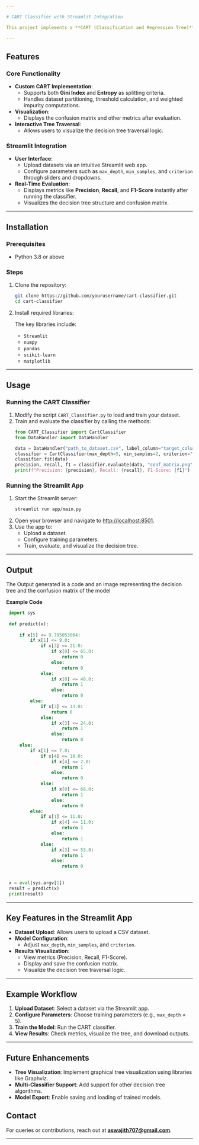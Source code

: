 ```yaml
---

# CART Classifier with Streamlit Integration

This project implements a **CART (Classification and Regression Tree)** Classifier in Python, designed to handle classification tasks. It provides a robust framework for training, testing, and evaluating decision trees using **gini** or **entropy** criteria. A **Streamlit** web interface is integrated to provide a user-friendly platform for interacting with the classifier.

---
```


## Features

### Core Functionality
- **Custom CART Implementation**:
  - Supports both **Gini Index** and **Entropy** as splitting criteria.
  - Handles dataset partitioning, threshold calculation, and weighted impurity computations.
- **Visualization**:
  - Displays the confusion matrix and other metrics after evaluation.
- **Interactive Tree Traversal**:
  - Allows users to visualize the decision tree traversal logic.

### Streamlit Integration
- **User Interface**:
  - Upload datasets via an intuitive Streamlit web app.
  - Configure parameters such as `max_depth`, `min_samples`, and `criterion` through sliders and dropdowns.
- **Real-Time Evaluation**:
  - Displays metrics like **Precision**, **Recall**, and **F1-Score** instantly after running the classifier.
  - Visualizes the decision tree structure and confusion matrix.

---

## Installation

### Prerequisites
- Python 3.8 or above

### Steps
1. Clone the repository:
   ```bash
   git clone https://github.com/yourusername/cart-classifier.git
   cd cart-classifier
   ```

2. Install required libraries:

   The key libraries include:
   - `Streamlit`
   - `numpy`
   - `pandas`
   - `scikit-learn`
   - `matplotlib`

---

## Usage

### Running the CART Classifier
1. Modify the script `CART_Classifier.py` to load and train your dataset.
2. Train and evaluate the classifier by calling the methods:
   ```python
   from CART_Classifier import CartClassifier
   from DataHandler import DataHandler

   data = DataHandler("path_to_dataset.csv", label_column="target_column")
   classifier = CartClassifier(max_depth=5, min_samples=2, criterion="gini")
   classifier.fit(data)
   precision, recall, f1 = classifier.evaluate(data, "conf_matrix.png")
   print(f"Precision: {precision}, Recall: {recall}, F1-Score: {f1}")
   ```

### Running the Streamlit App
1. Start the Streamlit server:
   ```bash
   streamlit run app/main.py
   ```
2. Open your browser and navigate to [http://localhost:8501](http://localhost:8501).
3. Use the app to:
   - Upload a dataset.
   - Configure training parameters.
   - Train, evaluate, and visualize the decision tree.

---

## Output

The Output generated is a code and an image representing the decision tree and the confusion matrix of the model

**Example Code**

 ```python
  import sys
  
  def predict(x):
  
      if x[5] <= 9.795053004:
          if x[1] <= 9.0:
              if x[3] <= 21.0:
                  if x[0] <= 65.0:
                      return 0
                  else:
                      return 0
              else:
                  if x[0] <= 48.0:
                      return 1
                  else:
                      return 0
          else:
              if x[3] <= 13.0:
                  return 0
              else:
                  if x[3] <= 24.0:
                      return 1
                  else:
                      return 0
      else:
          if x[1] <= 7.0:
              if x[4] <= 18.0:
                  if x[4] <= 2.0:
                      return 1
                  else:
                      return 0
              else:
                  if x[0] <= 68.0:
                      return 1
                  else:
                      return 0
          else:
              if x[1] <= 11.0:
                  if x[4] <= 11.0:
                      return 1
                  else:
                      return 1
              else:
                  if x[3] <= 53.0:
                      return 1
                  else:
                      return 0
                  
  
  x = eval(sys.argv[1])
  result = predict(x)
  print(result)
 ```

---

## Key Features in the Streamlit App
- **Dataset Upload**: Allows users to upload a CSV dataset.
- **Model Configuration**:
  - Adjust `max_depth`, `min_samples`, and `criterion`.
- **Results Visualization**:
  - View metrics (Precision, Recall, F1-Score).
  - Display and save the confusion matrix.
  - Visualize the decision tree traversal logic.

---

## Example Workflow
1. **Upload Dataset**: Select a dataset via the Streamlit app.
2. **Configure Parameters**: Choose training parameters (e.g., `max_depth` = 5).
3. **Train the Model**: Run the CART classifier.
4. **View Results**: Check metrics, visualize the tree, and download outputs.

---

## Future Enhancements
- **Tree Visualization**: Implement graphical tree visualization using libraries like Graphviz.
- **Multi-Classifier Support**: Add support for other decision tree algorithms.
- **Model Export**: Enable saving and loading of trained models.

## Contact
For queries or contributions, reach out at **[aswajith707@gmail.com](mailto:aswajith707@gmail.com)**.

---
